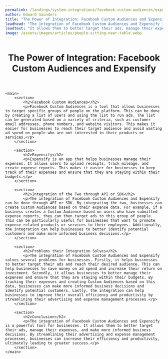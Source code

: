 ```yaml
---
permalink: /landings/system-integrations/facebook-custom-audiences/expensify
author: Edward Saunders
title: "The Power of Integration: Facebook Custom Audiences and Expensify"
leadhead: "The integration of Facebook Custom Audiences and Expensify is a powerful tool for businesses"
leadtext: "It allows them to better target their ads, manage their expenses, and make more informed business decisions. By streamlining their advertising and expense management processes, businesses can increase their efficiency and productivity, ultimately leading to greater success."
image: /assets/images/articles/people-sitting-near-table.webp
---
```

<div class="arttext">	<header>
		<h1>The Power of Integration: Facebook Custom Audiences and Expensify</h1>
	</header>
	
	<main>
		<section>
			<h2>Facebook Custom Audiences</h2>
			<p>Facebook Custom Audiences is a tool that allows businesses to target specific groups of people on the platform. This can be done by creating a list of users and using the list to run ads. The list can be generated based on a variety of criteria, such as customer email addresses, phone numbers, and website visitors. This makes it easier for businesses to reach their target audience and avoid wasting ad spend on people who are not interested in their products or services.</p>
		</section>

		<section>
			<h2>Expensify</h2>
			<p>Expensify is an app that helps businesses manage their expenses. It allows users to upload receipts, track mileage, and create expense reports. This makes it easier for businesses to keep track of their expenses and ensure that they are staying within their budgets.</p>
		</section>

		<section>
			<h2>Integration of the Two through API or SDK</h2>
			<p>The integration of Facebook Custom Audiences and Expensify can be done through API or SDK. By integrating the two, businesses can create Custom Audiences based on their expense data. For example, if a business creates a Custom Audience based on users who have submitted expense reports, they can then target ads to this group of people. This can be particularly useful for businesses that want to promote expense-related products or services to their employees. Additionally, the integration can help businesses to better identify potential customers and make more informed business decisions.</p>
		</section>

		<section>
			<h2>Problems their Integration Solves</h2>
			<p>The integration of Facebook Custom Audiences and Expensify solves several problems for businesses. Firstly, it helps businesses to better target their ads and reach their desired audience. This can help businesses to save money on ad spend and increase their return on investment. Secondly, it allows businesses to better manage their expenses and ensure that they are staying within their budgets. By tracking their expenses and creating Custom Audiences based on this data, businesses can make more informed business decisions and identify potential customers. Lastly, the integration can help businesses to improve their overall efficiency and productivity by streamlining their advertising and expense management processes.</p>
		</section>

		<section>
			<h2>Conclusion</h2>
			<p>The integration of Facebook Custom Audiences and Expensify is a powerful tool for businesses. It allows them to better target their ads, manage their expenses, and make more informed business decisions. By streamlining their advertising and expense management processes, businesses can increase their efficiency and productivity, ultimately leading to greater success.</p>
		</section>
	</main>

</div>
